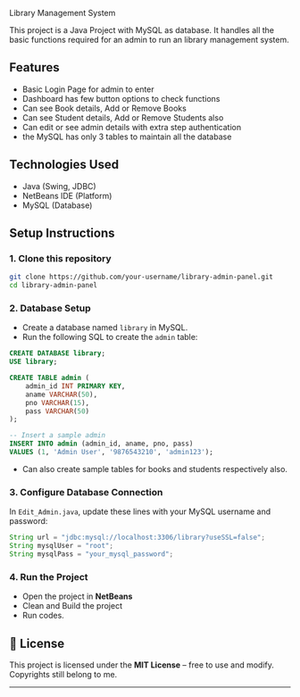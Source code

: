 Library Management System

This project is a Java Project with MySQL as database. 
It handles all the basic functions required for an admin to run an library management system.

## Features
- Basic Login Page for admin to enter
- Dashboard has few button options to check functions
- Can see Book details, Add or Remove Books
- Can see Student details, Add or Remove Students also
- Can edit or see admin details with extra step authentication
- the MySQL has only 3 tables to maintain all the database

## Technologies Used
- Java (Swing, JDBC)
- NetBeans IDE (Platform)
- MySQL (Database)

## Setup Instructions
### 1. Clone this repository
```bash
git clone https://github.com/your-username/library-admin-panel.git
cd library-admin-panel
```
### 2. Database Setup
- Create a database named `library` in MySQL.
- Run the following SQL to create the `admin` table:
```sql
CREATE DATABASE library;
USE library;

CREATE TABLE admin (
    admin_id INT PRIMARY KEY,
    aname VARCHAR(50),
    pno VARCHAR(15),
    pass VARCHAR(50)
);

-- Insert a sample admin
INSERT INTO admin (admin_id, aname, pno, pass)
VALUES (1, 'Admin User', '9876543210', 'admin123');
```
- Can also create sample tables for books and students respectively also.
  
### 3. Configure Database Connection
In `Edit_Admin.java`, update these lines with your MySQL username and password:
```java
String url = "jdbc:mysql://localhost:3306/library?useSSL=false";
String mysqlUser = "root";
String mysqlPass = "your_mysql_password";
```

### 4. Run the Project
* Open the project in **NetBeans**
* Clean and Build the project
* Run codes.

## 📄 License

This project is licensed under the **MIT License** – free to use and modify.
Copyrights still belong to me.

---
